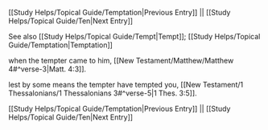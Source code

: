 [[Study Helps/Topical Guide/Temptation|Previous Entry]]  ||  [[Study Helps/Topical Guide/Ten|Next Entry]]

 See also [[Study Helps/Topical Guide/Tempt|Tempt]]; [[Study Helps/Topical Guide/Temptation|Temptation]]

 when the tempter came to him, [[New Testament/Matthew/Matthew 4#^verse-3|Matt. 4:3]].

 lest by some means the tempter have tempted you, [[New Testament/1 Thessalonians/1 Thessalonians 3#^verse-5|1 Thes. 3:5]].

[[Study Helps/Topical Guide/Temptation|Previous Entry]]  ||  [[Study Helps/Topical Guide/Ten|Next Entry]]